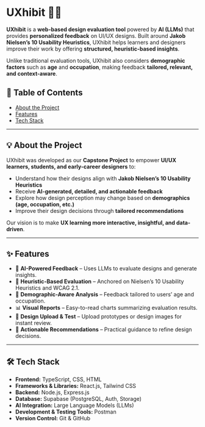 # UXhibit 🎨✨  

**UXhibit** is a **web-based design evaluation tool** powered by **AI (LLMs)** that provides **personalized feedback** on UI/UX designs. Built around **Jakob Nielsen’s 10 Usability Heuristics**, UXhibit helps learners and designers improve their work by offering **structured, heuristic-based insights**.  

Unlike traditional evaluation tools, UXhibit also considers **demographic factors** such as **age** and **occupation**, making feedback **tailored, relevant, and context-aware**.  

## 📌 Table of Contents  
- [About the Project](#-about-the-project)  
- [Features](#-features)  
- [Tech Stack](#-tech-stack)  

---

## 💡 About the Project  
UXhibit was developed as our **Capstone Project** to empower **UI/UX learners, students, and early-career designers** to:  

- Understand how their designs align with **Jakob Nielsen’s 10 Usability Heuristics**  
- Receive **AI-generated, detailed, and actionable feedback**  
- Explore how design perception may change based on **demographics (age, occupation, etc.)**  
- Improve their design decisions through **tailored recommendations**  

Our vision is to make **UX learning more interactive, insightful, and data-driven**.  

---

## ✨ Features  
- 🤖 **AI-Powered Feedback** – Uses LLMs to evaluate designs and generate insights.  
- 📏 **Heuristic-Based Evaluation** – Anchored on Nielsen’s 10 Usability Heuristics and WCAG 2.1.  
- 👥 **Demographic-Aware Analysis** – Feedback tailored to users’ age and occupation.  
- 📊 **Visual Reports** – Easy-to-read charts summarizing evaluation results.  
- 🧩 **Design Upload & Test** – Upload prototypes or design images for instant review.  
- 🎯 **Actionable Recommendations** – Practical guidance to refine design decisions.  

---

## 🛠 Tech Stack  
- **Frontend:** TypeScript, CSS, HTML
- **Frameworks & Libraries:** React.js, Tailwind CSS
- **Backend:** Node.js, Express.js
- **Database:** Supabase (PostgreSQL, Auth, Storage)  
- **AI Integration:** Large Language Models (LLMs)  
- **Development & Testing Tools:** Postman
- **Version Control:** Git & GitHub  
